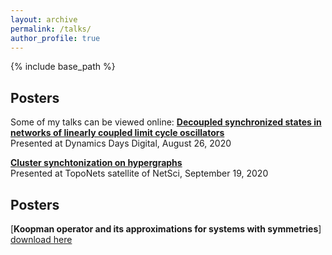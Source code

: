 ```yaml
---
layout: archive
permalink: /talks/
author_profile: true
---
```



{% include base_path %}
## **Posters**

Some of my talks can be viewed online:
[**Decoupled synchronized states in networks of linearly coupled limit cycle oscillators**](https://www.youtube.com/watch?v=mK6zIaPjvtY&t=21s&ab_channel=DynamicsDaysDigital2020)<br>
Presented at Dynamics Days Digital, August 26, 2020

[**Cluster synchtonization on hypergraphs**](https://www.youtube.com/watch?v=SXo_vZtmC_Q&t=4s&ab_channel=AnastasiyaSalova)<br>
Presented at TopoNets satellite of NetSci, September 19, 2020

## **Posters**

[**Koopman operator and its approximations for systems with symmetries**]<br>
<a href='http://asalova.github.io/files/Salova_CV_06_17_2020.pdf'>download here</a>